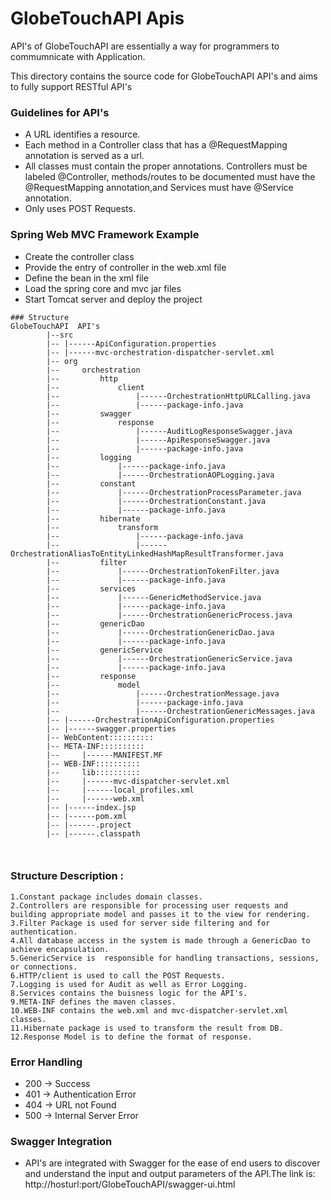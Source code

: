 # GlobeTouchAPI Apis
API's of GlobeTouchAPI are essentially a way for programmers to commumnicate with Application.

This directory contains the source code for GlobeTouchAPI API's and aims to fully support RESTful API's

### Guidelines for API's
- A URL identifies a resource.
- Each method in a Controller class that has a @RequestMapping annotation is served as a url.
- All classes must contain the proper annotations.
	Controllers must be labeled @Controller, 
	methods/routes to be documented must have the @RequestMapping annotation,and
	Services must have @Service annotation.
- Only uses POST Requests.

### Spring Web MVC Framework Example
- Create the controller class
- Provide the entry of controller in the web.xml file
- Define the bean in the xml file
- Load the spring core and mvc jar files
- Start Tomcat server and deploy the project
```
### Structure
GlobeTouchAPI  API's
		|--src
		|--	|------ApiConfiguration.properties
		|--	|------mvc-orchestration-dispatcher-servlet.xml
		|--	org
		|--		orchestration
		|--			http
		|--				client
		|--					|------OrchestrationHttpURLCalling.java
		|--					|------package-info.java
		|--			swagger
		|--				response
		|--					|------AuditLogResponseSwagger.java
		|--					|------ApiResponseSwagger.java
		|--					|------package-info.java
		|--			logging
		|--				|------package-info.java
		|--				|------OrchestrationAOPLogging.java
		|--			constant
		|--				|------OrchestrationProcessParameter.java
		|--				|------OrchestrationConstant.java
		|--				|------package-info.java
		|--			hibernate
		|--				transform
		|--					|------package-info.java
		|--					|------OrchestrationAliasToEntityLinkedHashMapResultTransformer.java
		|--			filter
		|--				|------OrchestrationTokenFilter.java
		|--				|------package-info.java
		|--			services
		|--				|------GenericMethodService.java
		|--				|------package-info.java
		|--				|------OrchestrationGenericProcess.java
		|--			genericDao
		|--				|------OrchestrationGenericDao.java
		|--				|------package-info.java
		|--			genericService
		|--				|------OrchestrationGenericService.java
		|--				|------package-info.java
		|--			response
		|--				model
		|--					|------OrchestrationMessage.java
		|--					|------package-info.java
		|--					|------OrchestrationGenericMessages.java
		|--	|------OrchestrationApiConfiguration.properties
		|--	|------swagger.properties
		|--	WebContent::::::::::
		|--	META-INF::::::::::
		|--		|------MANIFEST.MF
		|--	WEB-INF::::::::::
		|--		lib::::::::::
		|--		|------mvc-dispatcher-servlet.xml
		|--		|------local_profiles.xml
		|--		|------web.xml
		|--	|------index.jsp
		|--	|------pom.xml
		|--	|------.project
		|--	|------.classpath
						
						
```

### Structure Description :


```
1.Constant package includes domain classes.
2.Controllers are responsible for processing user requests and building appropriate model and passes it to the view for rendering.
3.Filter Package is used for server side filtering and for authentication.
4.All database access in the system is made through a GenericDao to achieve encapsulation.
5.GenericService is  responsible for handling transactions, sessions, or connections.
6.HTTP/client is used to call the POST Requests.
7.Logging is used for Audit as well as Error Logging. 
8.Services contains the buisness logic for the API's.
9.META-INF defines the maven classes.
10.WEB-INF contains the web.xml and mvc-dispatcher-servlet.xml classes.
11.Hibernate package is used to transform the result from DB.
12.Response Model is to define the format of response.

```
### Error Handling
- 200 -> Success
- 401 -> Authentication Error
- 404 -> URL not Found
- 500 -> Internal Server Error 

### Swagger Integration
- API's are integrated with Swagger for the ease of end users to discover and understand the input and output parameters of the     API.The link is:
    http://hosturl:port/GlobeTouchAPI/swagger-ui.html
